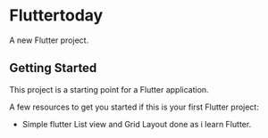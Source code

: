 # Fluttertoday

A new Flutter project.

## Getting Started

This project is a starting point for a Flutter application.

A few resources to get you started if this is your first Flutter project:

- Simple flutter List view and Grid Layout done as i learn Flutter.
